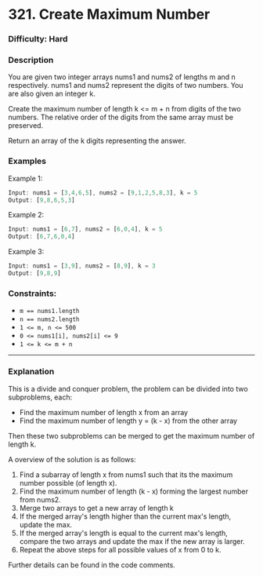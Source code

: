 # 321. Create Maximum Number

### Difficulty: Hard

### Description

You are given two integer arrays nums1 and nums2 of lengths m and n respectively. nums1 and nums2 represent the digits of two numbers. You are also given an integer k.

Create the maximum number of length k <= m + n from digits of the two numbers. The relative order of the digits from the same array must be preserved.

Return an array of the k digits representing the answer.

### Examples

Example 1:

```rs
Input: nums1 = [3,4,6,5], nums2 = [9,1,2,5,8,3], k = 5
Output: [9,8,6,5,3]
```

Example 2:

```rs
Input: nums1 = [6,7], nums2 = [6,0,4], k = 5
Output: [6,7,6,0,4]
```

Example 3:

```rs
Input: nums1 = [3,9], nums2 = [8,9], k = 3
Output: [9,8,9]
```

### Constraints:

- `m == nums1.length`
- `n == nums2.length`
- `1 <= m, n <= 500`
- `0 <= nums1[i], nums2[i] <= 9`
- `1 <= k <= m + n`


---

### Explanation

This is a divide and conquer problem, the problem can be divided into two subproblems, each:
- Find the maximum number of length x from an array
- Find the maximum number of length y = (k - x) from the other array

Then these two subproblems can be merged to get the maximum number of length k.

A overview of the solution is as follows:
1. Find a subarray of length x from nums1 such that its the maximum number possible (of length x).
2. Find the maximum number of length (k - x) forming the largest number from nums2.
3. Merge two arrays to get a new array of length k
4. If the merged array's length higher than the current max's length, update the max.
5. If the merged array's length is equal to the current max's length, compare the two arrays and update the max if the new array is larger.
6. Repeat the above steps for all possible values of x from 0 to k.

Further details can be found in the code comments.
